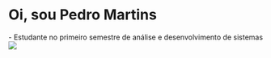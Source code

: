 
<H1>Oi, sou Pedro Martins</H1>
- Estudante no primeiro semestre de análise e desenvolvimento de sistemas
<br>
<picture>
  <source
    srcset="https://github-readme-stats.vercel.app/api?username=PedroDaviFM&show_icons=true&theme=dark"
    media="(prefers-color-scheme: dark)"
  />
  <source
    srcset="https://github-readme-stats.vercel.app/api?username=PedroDaviFM&show_icons=true"
    media="(prefers-color-scheme: light), (prefers-color-scheme: green)"
  />
  <img src="https://github-readme-stats.vercel.app/api?username=PedroDaviFM&show_icons=true" />
</picture>
